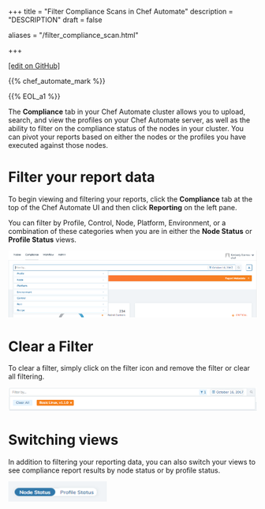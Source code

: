 +++
title = "Filter Compliance Scans in Chef Automate"
description = "DESCRIPTION"
draft = false

aliases = "/filter_compliance_scan.html"


  
    
    
    
    
+++    

[\[edit on
GitHub\]](https://github.com/chef/chef-web-docs/blob/master/chef_master/source/filter_compliance_scan.rst)

<meta name="robots" content="noindex">

{{% chef_automate_mark %}}

{{% EOL_a1 %}}

The **Compliance** tab in your Chef Automate cluster allows you to
upload, search, and view the profiles on your Chef Automate server, as
well as the ability to filter on the compliance status of the nodes in
your cluster. You can pivot your reports based on either the nodes or
the profiles you have executed against those nodes.

Filter your report data
=======================

To begin viewing and filtering your reports, click the **Compliance**
tab at the top of the Chef Automate UI and then click **Reporting** on
the left pane.

You can filter by Profile, Control, Node, Platform, Environment, or a
combination of these categories when you are in either the **Node
Status** or **Profile Status** views.

![image](/images/automate_compliance_filter.png)

Clear a Filter
==============

To clear a filter, simply click on the filter icon and remove the filter
or clear all filtering.

![image](/images/automate_compliance_search_bar.png)

Switching views
===============

In addition to filtering your reporting data, you can also switch your
views to see compliance report results by node status or by profile
status.

<img src="/images/automate_compliance_toggle.png" width="200" height="41" alt="image" />
